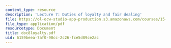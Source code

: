 ```yaml
---
content_type: resource
description: 'Lecture 7: Duties of loyalty and fair dealing'
file: https://ol-ocw-studio-app-production.s3.amazonaws.com/courses/15-615-law-for-the-entrepreneur-and-manager-spring-2003/6159beea7af090cc2c26fce5d89ce2ac_doc8loyalty.pdf
file_type: application/pdf
resourcetype: Document
title: doc8loyalty.pdf
uid: 6159beea-7af0-90cc-2c26-fce5d89ce2ac
---
```

